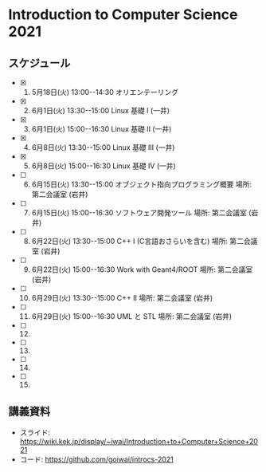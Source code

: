# Introduction to Computer Science 2021

## スケジュール

- [x] 1. 5月18日(火) 13:00--14:30 オリエンテーリング
- [x] 2. 6月1日(火) 13:30--15:00 Linux 基礎 I (一井)
- [x] 3. 6月1日(火) 15:00--16:30 Linux 基礎 II (一井)
- [x] 4. 6月8日(火) 13:30--15:00 Linux 基礎 III (一井)
- [x] 5. 6月8日(火) 15:00--16:30 Linux 基礎 IV (一井)
- [ ] 6. 6月15日(火) 13:30--15:00 オブジェクト指向プログラミング概要 場所: 第二会議室 (岩井)
- [ ] 7. 6月15日(火) 15:00--16:30 ソフトウェア開発ツール 場所: 第二会議室 (岩井)
- [ ] 8. 6月22日(火) 13:30--15:00 C++ I (C言語おさらいを含む) 場所: 第二会議室 (岩井)
- [ ] 9. 6月22日(火) 15:00--16:30 Work with Geant4/ROOT 場所: 第二会議室 (岩井)
- [ ] 10. 6月29日(火) 13:30--15:00 C++ II 場所: 第二会議室 (岩井)
- [ ] 11. 6月29日(火) 15:00--16:30 UML と STL 場所: 第二会議室 (岩井)
- [ ] 12. 
- [ ] 13. 
- [ ] 14. 
- [ ] 15. 

## 講義資料

- スライド: <https://wiki.kek.jp/display/~iwai/Introduction+to+Computer+Science+2021>
- コード: <https://github.com/goiwai/introcs-2021>
